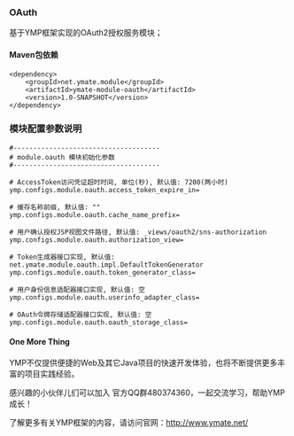 ### OAuth

基于YMP框架实现的OAuth2授权服务模块；

#### Maven包依赖

    <dependency>
        <groupId>net.ymate.module</groupId>
        <artifactId>ymate-module-oauth</artifactId>
        <version>1.0-SNAPSHOT</version>
    </dependency>

### 模块配置参数说明

    #-------------------------------------
    # module.oauth 模块初始化参数
    #-------------------------------------
    
    # AccessToken访问凭证超时时间, 单位(秒), 默认值: 7200(两小时)
    ymp.configs.module.oauth.access_token_expire_in=
    
    # 缓存名称前缀, 默认值: ""
    ymp.configs.module.oauth.cache_name_prefix=
    
    # 用户确认授权JSP视图文件路径, 默认值: _views/oauth2/sns-authorization
    ymp.configs.module.oauth.authorization_view=
    
    # Token生成器接口实现, 默认值: net.ymate.module.oauth.impl.DefaultTokenGenerator
    ymp.configs.module.oauth.token_generator_class=
    
    # 用户身份信息适配器接口实现, 默认值: 空
    ymp.configs.module.oauth.userinfo_adapter_class=
    
    # OAuth令牌存储适配器接口实现, 默认值: 空
    ymp.configs.module.oauth.oauth_storage_class=

#### One More Thing

YMP不仅提供便捷的Web及其它Java项目的快速开发体验，也将不断提供更多丰富的项目实践经验。

感兴趣的小伙伴儿们可以加入 官方QQ群480374360，一起交流学习，帮助YMP成长！

了解更多有关YMP框架的内容，请访问官网：http://www.ymate.net/